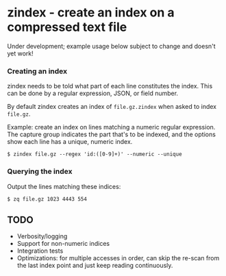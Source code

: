 # zindex - create an index on a compressed text file

Under development; example usage below subject to change and doesn't yet work!

### Creating an index

zindex needs to be told what part of each line constitutes the index. This can be done by
a regular expression, JSON, or field number.

By default zindex creates an index of `file.gz.zindex` when asked to index `file.gz`.

Example: create an index on lines matching a numeric regular expression. The capture group
indicates the part that's to be indexed, and the options show each line has a unique, numeric index.

    $ zindex file.gz --regex 'id:([0-9]+)' --numeric --unique

### Querying the index

Output the lines matching these indices:

    $ zq file.gz 1023 4443 554


## TODO

* Verbosity/logging
* Support for non-numeric indices
* Integration tests
* Optimizations: for multiple accesses in order, can skip the re-scan from the last index point and just keep reading continuously.


